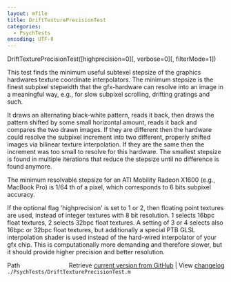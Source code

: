 ```yaml
---
layout: mfile
title: DriftTexturePrecisionTest
categories:
  - PsychTests
encoding: UTF-8
---
```


DriftTexturePrecisionTest\(\[highprecision=0\]\[, verbose=0\]\[, filterMode=1\]\)

This test finds the minimum useful subtexel stepsize of the graphics hardwares
texture coordinate interpolators. The minimum stepsize is the finest
subpixel stepwidth that the gfx-hardware can resolve into an image in a
meaningful way, e.g., for slow subpixel scrolling, drifting gratings and
such.

It draws an alternating black-white pattern, reads it back, then draws
the pattern shifted by some small horizontal amount, reads it back and
compares the two drawn images. If they are different then the hardware
could resolve the subpixel increment into two different, properly shifted
images via bilinear texture interpolation. If they are the same then the
increment was too small to resolve for this hardware. The smallest
stepsize is found in multiple iterations that reduce the stepsize until
no difference is found anymore.

The minimum resolvable stepsize for an ATI Mobility Radeon X1600 \(e.g.,
MacBook Pro\) is 1/64 th of a pixel, which corresponds to 6 bits subpixel
accuracy.

If the optional flag 'highprecision' is set to 1 or 2, then floating
point textures are used, instead of integer textures with 8 bit
resolution. 1 selects 16bpc float textures, 2 selects 32bpc float
textures. A setting of 3 or 4 selects also 16bpc or 32bpc float textures,
but additionally a special PTB GLSL interpolation shader is used instead
of the hard-wired interpolator of your gfx chip. This is computationally
more demanding and therefore slower, but it should provide higher
precision and better resolution.


<div class="code_header" style="text-align:right;">
  <span style="float:left;">Path&nbsp;&nbsp;</span> <span class="counter">Retrieve <a href=
  "https://raw.github.com/Psychtoolbox-3/Psychtoolbox-3/beta/./PsychTests/DriftTexturePrecisionTest.m">current version from GitHub</a> | View <a href=
  "https://github.com/Psychtoolbox-3/Psychtoolbox-3/commits/beta/./PsychTests/DriftTexturePrecisionTest.m">changelog</a></span>
</div>
<div class="code">
  <code>./PsychTests/DriftTexturePrecisionTest.m</code>
</div>
